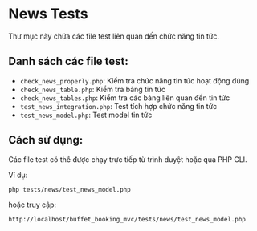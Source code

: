 # News Tests

Thư mục này chứa các file test liên quan đến chức năng tin tức.

## Danh sách các file test:

- `check_news_properly.php`: Kiểm tra chức năng tin tức hoạt động đúng
- `check_news_table.php`: Kiểm tra bảng tin tức
- `check_news_tables.php`: Kiểm tra các bảng liên quan đến tin tức
- `test_news_integration.php`: Test tích hợp chức năng tin tức
- `test_news_model.php`: Test model tin tức

## Cách sử dụng:

Các file test có thể được chạy trực tiếp từ trình duyệt hoặc qua PHP CLI.

Ví dụ:
```
php tests/news/test_news_model.php
```

hoặc truy cập:
```
http://localhost/buffet_booking_mvc/tests/news/test_news_model.php
```
